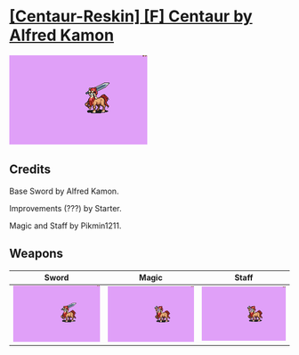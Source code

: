 # [\[Centaur-Reskin\] \[F\] Centaur by Alfred Kamon](./)

<img src="./1.%20Sword/Sword_000.png" alt="[Centaur-Reskin] [F] Centaur by Alfred Kamon standing" />

## Credits

Base Sword by Alfred Kamon. 

Improvements (???) by Starter.

Magic and Staff by Pikmin1211.

## Weapons


|Sword |Magic |Staff |
|  :---: | :---: | :---: |
| <img alt="Sword animation" src="./1.%20Sword/Sword.gif" /> | <img alt="Magic animation" src="./6.%20Magic/Magic.gif" /> | <img alt="Staff animation" src="./7.%20Staff/Staff.gif" /> |
